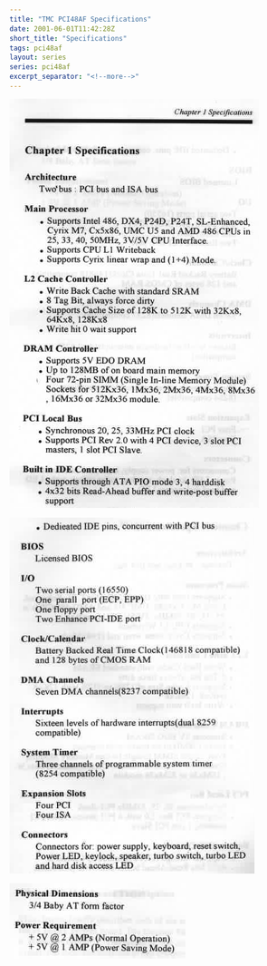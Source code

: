 ```yaml
---
title: "TMC PCI48AF Specifications"
date: 2001-06-01T11:42:28Z
short_title: "Specifications"
tags: pci48af
layout: series
series: pci48af
excerpt_separator: "<!--more-->"
---
```


<!--more-->
![](/images/2001/2001-06-01-pci48af/pci48a01.jpg)

![](/images/2001/2001-06-01-pci48af/pci48a02.jpg)

![](/images/2001/2001-06-01-pci48af/pci48a03.jpg)
